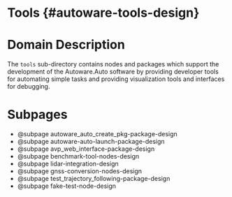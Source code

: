 Tools {#autoware-tools-design}
=====

# Domain Description

The `tools` sub-directory contains nodes and packages which support the development of the
Autoware.Auto software by providing developer tools for automating simple tasks and providing
visualization tools and interfaces for debugging.

# Subpages

- @subpage autoware_auto_create_pkg-package-design
- @subpage autoware-auto-launch-package-design
- @subpage avp_web_interface-package-design
- @subpage benchmark-tool-nodes-design
- @subpage lidar-integration-design
- @subpage gnss-conversion-nodes-design
- @subpage test_trajectory_following-package-design
- @subpage fake-test-node-design
